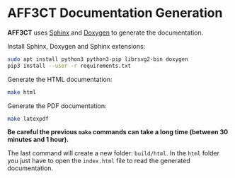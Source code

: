# AFF3CT Documentation Generation

**AFF3CT** uses [Sphinx](http://www.sphinx-doc.org) and [Doxygen](http://www.doxygen.nl/) to generate the documentation.

Install Sphinx, Doxygen and Sphinx extensions:

```bash
sudo apt install python3 python3-pip librsvg2-bin doxygen
pip3 install --user -r requirements.txt
```

Generate the HTML documentation:

```bash
make html
```

Generate the PDF documentation:

```bash
make latexpdf
```

**Be careful the previous `make` commands can take a long time (between 30 minutes and 1 hour).**

The last command will create a new folder: `build/html`.
In the `html` folder you just have to open the `index.html` file to read the generated documentation.